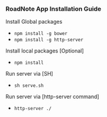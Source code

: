 ### RoadNote App Installation Guide

Install Global packages
 * `npm install -g bower`
 * `npm install -g http-server`


Install local packages [Optional]
 * `npm install`


Run server via [SH]
 * `sh serve.sh`

Run server via [http-server command]
 * `http-server ./`